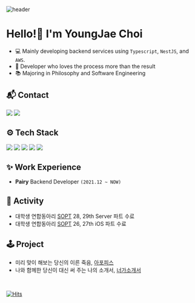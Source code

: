 

![header](https://capsule-render.vercel.app/api?type=waving&color=auto&height=165&section=header&text=realwhyjay&fontSize=100&animation=twinkling&fontcolor=#ffffff)
<br>

# Hello!👋 I'm YoungJae Choi
- 💻 Mainly developing backend services using `Typescript`, `NestJS`, and `AWS`.
- 🫡 Developer who loves the process more than the result
- 📚 Majoring in Philosophy and Software Engineering

## 📬 Contact
<p align="center">
  
<a href="https://www.linkedin.com/in/%EC%98%81%EC%9E%AC-%EC%B5%9C-295996208/"><img src="https://img.shields.io/badge/LinkedIn-0A66C2?style=flat-square&logo=linkedin&logoColor=white"/></a>
<a href="mailto:realwhyjay@gmail.com"><img src="https://img.shields.io/badge/Gmail-EA4335?style=flat-square&logo=gmail&logoColor=white"/></a>

</p> 

## ⚙️ Tech Stack

<img src="https://img.shields.io/badge/TypeScript-3178C6?style=flat-square&logo=TypeScript&logoColor=white"/></a>
<img src="https://img.shields.io/badge/nestjs-E0234E?style=flat-square&logo=nestjs&logoColor=white"/></a> 
<img src="https://img.shields.io/badge/MYSQL-4479A1?style=flat-square&logo=MySQL&logoColor=white"/></a> 
<img src="https://img.shields.io/badge/PostgreSQL-4169E1?style=flat-square&logo=PostgreSQL&logoColor=white"/></a> 
<img src="https://img.shields.io/badge/AWS-232F3E?style=flat-square&logo=Amazon AWS&logoColor=white"/></a> 


## ✨ Work Experience
- **Pairy** Backend Developer `(2021.12 ~ NOW)`


## 🚀 Activity
- 대학생 연합동아리 [SOPT](https://www.sopt.org/) 28, 29th Server 파트 수료
- 대학생 연합동아리 [SOPT](https://www.sopt.org/) 26, 27th iOS 파트 수료

## 🕹️ Project
- 미리 맞이 해보는 당신의 이른 죽음, [아포피스](https://apps.apple.com/kr/app/%EC%95%84%ED%8F%AC%ED%94%BC%EC%8A%A4/id1591044927)
- 나와 함께한 당신이 대신 써 주는 나의 소개서, [너가소개서](https://www.neogasogaeseo.com/)

<br>

[![Hits](https://hits.seeyoufarm.com/api/count/incr/badge.svg?url=https%3A%2F%2Fgithub.com%2Frealwhyjay&count_bg=%233D93ED&title_bg=%23565656&icon=&icon_color=%23E7E7E7&title=hits&edge_flat=false)](https://hits.seeyoufarm.com)


